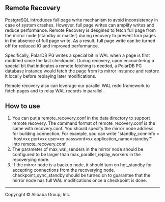 
## Remote Recovery

PostgreSQL introduces full page write mechanism to avoid inconsistency in case of
system crashes. However, full page writes can amplify writes and reduce performance.
Remote Recovery is desgined to fetch full page from the mirror node (standby or master)
during recovery to prevent torn pages in the absence of full page write.
As a result, full page write can be turned off for reduced IO and improved performance.

Specifically, PolarDB PG writes a special bit in WAL when a page is first modified since
the last checkpoint. During recovery, upon encountering a special bit that indicates a 
remote fetching is needed, a PolarDB PG database instance would fetch the page from its mirror
instance and restore it locally before replaying later modifications.

Remote recovery also can leverage our parallel WAL redo framework to fetch pages and to relay WAL 
records in parallel.

## How to use
1. You can put a remote_recovery.conf in the data directory to support remote recovery.
   The command format of remote_recovery.conf is the same with recovery.conf.
   You should specify the mirror node address for building connection. For example, you 
   can write "standby_conninfo = 'host=xx port=xx user=xx password=xx     application_name=standby'" into remote_recovery.conf.
2. The parameter of max_wal_senders in the mirror node should be configured to be larger
   than max_parallel_replay_workers in the recoverying node.
3. If the mirror node is a backup node, it should turn on hot_standby for accepting connections
   from the recoverying node. checkpoint_sync_standby should be turned on to guarantee that the mirror node has full WAL modifications once a checkpoint is done.

___

Copyright © Alibaba Group, Inc.

